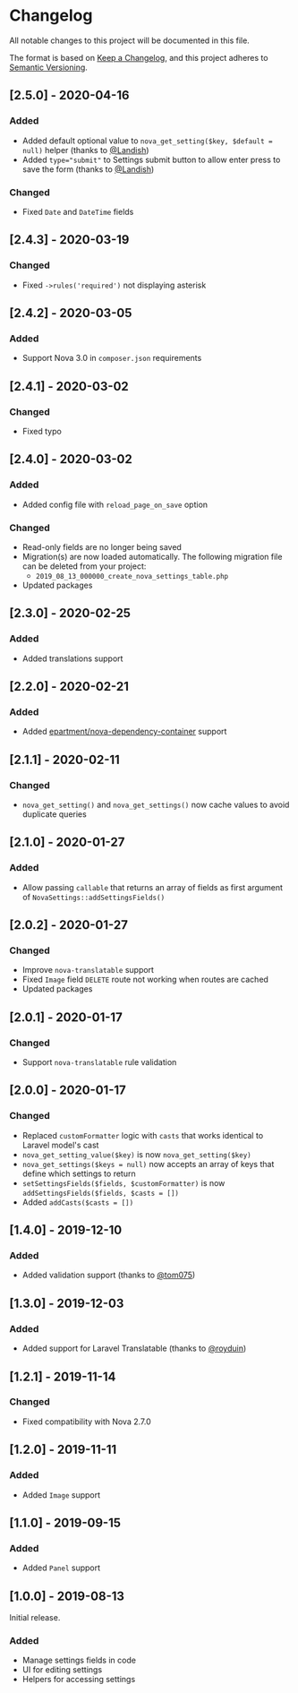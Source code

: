 # Changelog

All notable changes to this project will be documented in this file.

The format is based on [Keep a Changelog](https://keepachangelog.com/en/1.0.0/),
and this project adheres to [Semantic Versioning](https://semver.org/spec/v2.0.0.html).

## [2.5.0] - 2020-04-16

### Added

- Added default optional value to `nova_get_setting($key, $default = null)` helper (thanks to [@Landish](https://github.com/Landish))
- Added `type="submit"` to Settings submit button to allow enter press to save the form (thanks to [@Landish](https://github.com/Landish))

### Changed

- Fixed `Date` and `DateTime` fields

## [2.4.3] - 2020-03-19

### Changed

- Fixed `->rules('required')` not displaying asterisk

## [2.4.2] - 2020-03-05

### Added

- Support Nova 3.0 in `composer.json` requirements

## [2.4.1] - 2020-03-02

### Changed

- Fixed typo

## [2.4.0] - 2020-03-02

### Added

- Added config file with `reload_page_on_save` option

### Changed

- Read-only fields are no longer being saved
- Migration(s) are now loaded automatically. The following migration file can be deleted from your project:
  - `2019_08_13_000000_create_nova_settings_table.php`
- Updated packages

## [2.3.0] - 2020-02-25

### Added

- Added translations support

## [2.2.0] - 2020-02-21

### Added

- Added [epartment/nova-dependency-container](https://github.com/epartment/nova-dependency-container) support

## [2.1.1] - 2020-02-11

### Changed

- `nova_get_setting()` and `nova_get_settings()` now cache values to avoid duplicate queries

## [2.1.0] - 2020-01-27

### Added

- Allow passing `callable` that returns an array of fields as first argument of `NovaSettings::addSettingsFields()`

## [2.0.2] - 2020-01-27

### Changed

- Improve `nova-translatable` support
- Fixed `Image` field `DELETE` route not working when routes are cached
- Updated packages

## [2.0.1] - 2020-01-17

### Changed

- Support `nova-translatable` rule validation

## [2.0.0] - 2020-01-17

### Changed

- Replaced `customFormatter` logic with `casts` that works identical to Laravel model's cast
- `nova_get_setting_value($key)` is now `nova_get_setting($key)`
- `nova_get_settings($keys = null)` now accepts an array of keys that define which settings to return
- `setSettingsFields($fields, $customFormatter)` is now `addSettingsFields($fields, $casts = [])`
- Added `addCasts($casts = [])`

## [1.4.0] - 2019-12-10

### Added

- Added validation support (thanks to [@tom075](https://github.com/tom075))

## [1.3.0] - 2019-12-03

### Added

- Added support for Laravel Translatable (thanks to [@royduin](https://github.com/royduin))

## [1.2.1] - 2019-11-14

### Changed

- Fixed compatibility with Nova 2.7.0

## [1.2.0] - 2019-11-11

### Added

- Added `Image` support

## [1.1.0] - 2019-09-15

### Added

- Added `Panel` support

## [1.0.0] - 2019-08-13

Initial release.

### Added

- Manage settings fields in code
- UI for editing settings
- Helpers for accessing settings
